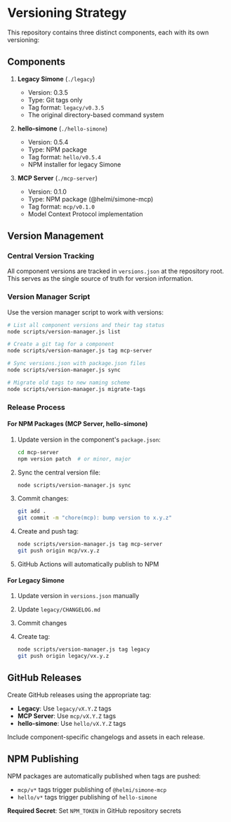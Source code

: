# Versioning Strategy

This repository contains three distinct components, each with its own versioning:

## Components

1. **Legacy Simone** (`./legacy`)
   - Version: 0.3.5
   - Type: Git tags only
   - Tag format: `legacy/v0.3.5`
   - The original directory-based command system

2. **hello-simone** (`./hello-simone`)
   - Version: 0.5.4
   - Type: NPM package
   - Tag format: `hello/v0.5.4`
   - NPM installer for legacy Simone

3. **MCP Server** (`./mcp-server`)
   - Version: 0.1.0
   - Type: NPM package (@helmi/simone-mcp)
   - Tag format: `mcp/v0.1.0`
   - Model Context Protocol implementation

## Version Management

### Central Version Tracking

All component versions are tracked in `versions.json` at the repository root. This serves as the single source of truth for version information.

### Version Manager Script

Use the version manager script to work with versions:

```bash
# List all component versions and their tag status
node scripts/version-manager.js list

# Create a git tag for a component
node scripts/version-manager.js tag mcp-server

# Sync versions.json with package.json files
node scripts/version-manager.js sync

# Migrate old tags to new naming scheme
node scripts/version-manager.js migrate-tags
```

### Release Process

#### For NPM Packages (MCP Server, hello-simone)

1. Update version in the component's `package.json`:

   ```bash
   cd mcp-server
   npm version patch  # or minor, major
   ```

2. Sync the central version file:

   ```bash
   node scripts/version-manager.js sync
   ```

3. Commit changes:

   ```bash
   git add .
   git commit -m "chore(mcp): bump version to x.y.z"
   ```

4. Create and push tag:

   ```bash
   node scripts/version-manager.js tag mcp-server
   git push origin mcp/vx.y.z
   ```

5. GitHub Actions will automatically publish to NPM

#### For Legacy Simone

1. Update version in `versions.json` manually
2. Update `legacy/CHANGELOG.md`
3. Commit changes
4. Create tag:

   ```bash
   node scripts/version-manager.js tag legacy
   git push origin legacy/vx.y.z
   ```

## GitHub Releases

Create GitHub releases using the appropriate tag:

- **Legacy**: Use `legacy/vX.Y.Z` tags
- **MCP Server**: Use `mcp/vX.Y.Z` tags
- **hello-simone**: Use `hello/vX.Y.Z` tags

Include component-specific changelogs and assets in each release.

## NPM Publishing

NPM packages are automatically published when tags are pushed:

- `mcp/v*` tags trigger publishing of `@helmi/simone-mcp`
- `hello/v*` tags trigger publishing of `hello-simone`

**Required Secret**: Set `NPM_TOKEN` in GitHub repository secrets
